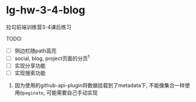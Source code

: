# lg-hw-3-4-blog

拉勾前端训练营3-4课后练习

TODO:

- [ ] 侧边栏随path高亮
- [ ] social, blog, project页面的分页<sup>1</sup>
- [ ] 实现分享功能
- [ ] 实现搜索功能

1. 因为使用的github-api-plugin将数据挂载到了metadata下, 不能像集合一样使用`@paginate`, 可能需要自己手动实现
